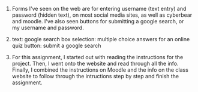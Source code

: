 1. Forms I've seen on the web are for entering username (text entry) and password (hidden text), on most social media sites, as well as cyberbear and moodle. I've also seen buttons for submitting a google search, or my username and password.

2. text: google search box
   selection: multiple choice answers for an online quiz
   button: submit a google search

3. For this assignment, I started out with reading the instructions for the project. Then, I went onto the website and read through all the info. Finally, I combined the instructions on Moodle and the info on the class website to follow through the intructions step by step and finish the assignment.
